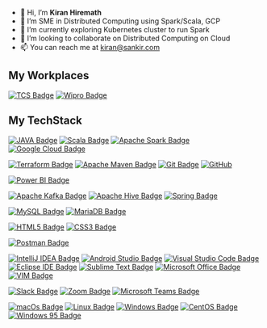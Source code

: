 - 👋 Hi, I’m **Kiran Hiremath**
- 👀 I’m SME in Distributed Computing using Spark/Scala, GCP
- 🌱 I’m currently exploring Kubernetes cluster to run Spark
- 💞️ I’m looking to collaborate on Distributed Computing on Cloud 
- 📫 You can reach me at kiran@sankir.com

## My Workplaces
[![TCS Badge](https://img.shields.io/badge/-Tata%20Consultancy%20Services-486AAE?style=flat&logo=Tata&logoColor=white)]()
[![Wipro Badge](https://img.shields.io/badge/-Wipro-341C53?style=flat&logo=Wipro&logoColor=white)]()

## My TechStack

[![JAVA Badge](https://img.shields.io/badge/-Java-007396?style=flat&logo=JAVA&logoColor=white)]()
[![Scala Badge](https://img.shields.io/badge/-Scala-DC322F?style=flat&logo=Scala&logoColor=white)]()
[![Apache Spark Badge](https://img.shields.io/badge/-Apache%20Spark-E25A1C?style=flat&logo=Apache%20Spark&logoColor=white)]()
[![Google Cloud Badge](https://img.shields.io/badge/-Google%20Cloud-4285F4?style=flat&logo=Google%20Cloud&logoColor=white)]()

[![Terraform Badge](https://img.shields.io/badge/-Terraform-623CE4?style=flat&logo=Terraform&logoColor=white)]()
[![Apache Maven Badge](https://img.shields.io/badge/-Apache%20Maven-C71A36?style=flat&logo=Apache%20Maven&logoColor=white)]()
[![Git Badge](https://img.shields.io/badge/-Git-F05032?style=flat&logo=Git&logoColor=white)]()
[![GitHub](https://img.shields.io/badge/-GitHub-181717?style=flat&logo=GitHub&logoColor=white)]()


[![Power BI Badge](https://img.shields.io/badge/-Power%20BI-F2C811?style=flat&logo=Power%20BI&logoColor=black)]()

[![Apache Kafka Badge](https://img.shields.io/badge/-Apache%20Kafka-231F20?style=flat&logo=Apache%20Kafka&logoColor=white)]()
[![Apache Hive Badge](https://img.shields.io/badge/-Apache%20Hive-FDEE21?style=flat&logo=Apache%20Hive&logoColor=black)]()
[![Spring Badge](https://img.shields.io/badge/-Spring-6DB33F?style=flat&logo=Spring&logoColor=white)]()

[![MySQL Badge](https://img.shields.io/badge/-MySQL-4479A1?style=flat&logo=MySQL&logoColor=white)]()
[![MariaDB Badge](https://img.shields.io/badge/-MariaDB-003545?style=flat&logo=MariaDB&logoColor=white)]()

[![HTML5 Badge](https://img.shields.io/badge/-HTML5-E34F26?style=flat&logo=html5&logoColor=white)]()
[![CSS3 Badge](https://img.shields.io/badge/-CSS3-1572B6?style=flat&logo=CSS3&logoColor=white)]()

[![Postman Badge](https://img.shields.io/badge/-Postman-FF6C37?style=flat&logo=Postman&logoColor=white)]()

[![IntelliJ IDEA Badge](https://img.shields.io/badge/-IntelliJ%20IDEA-000000?style=flat&logo=IntelliJ%20IDEA&logoColor=white)]()
[![Android Studio Badge](https://img.shields.io/badge/-Android%20Studio-3DDC84?style=flat&logo=Android%20Studio&logoColor=white)]()
[![Visual Studio Code Badge](https://img.shields.io/badge/-Visual%20Studio%20Code-007ACC?style=flat&logo=Visual%20Studio%20Code&logoColor=white)]()
[![Eclipse IDE Badge](https://img.shields.io/badge/-Eclipse%20IDE-2C2255?style=flat&logo=Eclipse%20IDE&logoColor=white)]()
[![Sublime Text Badge](https://img.shields.io/badge/-Sublime%20Text-FF9800?style=flat&logo=Sublime%20Text&logoColor=white)]()
[![Microsoft Office Badge](https://img.shields.io/badge/-Microsoft%20Office-D83B01?style=flat&logo=Microsoft%20Office&logoColor=white)]()
[![VIM Badge](https://img.shields.io/badge/-VIM-019733?style=flat&logo=VIM&logoColor=white)]()

[![Slack Badge](https://img.shields.io/badge/-Slack-4A154B?style=flat&logo=Slack&logoColor=white)]()
[![Zoom Badge](https://img.shields.io/badge/-Zoom-2D8CFF?style=flat&logo=Zoom&logoColor=white)]()
[![Microsoft Teams Badge](https://img.shields.io/badge/-Microsoft%20Teams-6264A7?style=flat&logo=Microsoft%20Teams&logoColor=white)]()

[![macOs Badge](https://img.shields.io/badge/-macOs-000000?style=flat&logo=macOs&logoColor=white)]()
[![Linux Badge](https://img.shields.io/badge/-Linux-FCC624?style=flat&logo=Linux&logoColor=black)]()
[![Windows Badge](https://img.shields.io/badge/-Windows-0078D6?style=flat&logo=Windows&logoColor=white)]()
[![CentOS Badge](https://img.shields.io/badge/-CentOS-262577?style=flat&logo=CentOS&logoColor=white)]()
[![Windows 95 Badge](https://img.shields.io/badge/-Windows%2095-008080?style=flat&logo=Windows%2095&logoColor=white)]()


